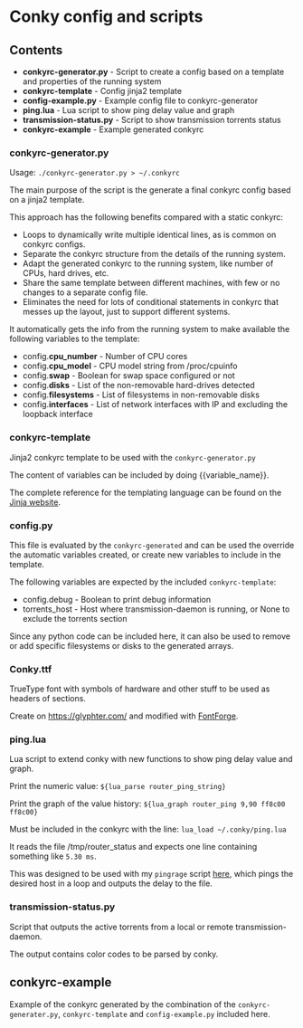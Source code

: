 # Conky config and scripts

## Contents
  * **conkyrc-generator.py** - Script to create a config based on a template and properties of the running system
  * **conkyrc-template** - Config jinja2 template
  * **config-example.py** - Example config file to conkyrc-generator
  * **ping.lua** - Lua script to show ping delay value and graph
  * **transmission-status.py** - Script to show transmission torrents status
  * **conkyrc-example** - Example generated conkyrc

### conkyrc-generator.py

Usage: `./conkyrc-generator.py > ~/.conkyrc`

The main purpose of the script is the generate a final conkyrc config based on a jinja2 template.

This approach has the following benefits compared with a static conkyrc:
  * Loops to dynamically write multiple identical lines, as is common on conkyrc configs.
  * Separate the conkyrc structure from the details of the running system.
  * Adapt the generated conkyrc to the running system, like number of CPUs, hard drives, etc.
  * Share the same template between different machines, with few or no changes to a separate config file.
  * Eliminates the need for lots of conditional statements in conkyrc that messes up the layout, just to support different systems.

It automatically gets the info from the running system to make available the following variables to the template:
  * config.**cpu_number** - Number of CPU cores
  * config.**cpu_model** - CPU model string from /proc/cpuinfo
  * config.**swap** - Boolean for swap space configured or not
  * config.**disks** - List of the non-removable hard-drives detected
  * config.**filesystems** - List of filesystems in non-removable disks
  * config.**interfaces** - List of network interfaces with IP and excluding the loopback interface

### conkyrc-template

Jinja2 conkyrc template to be used with the `conkyrc-generator.py`

The content of variables can be included by doing {{variable\_name}}.

The complete reference for the templating language can be found on the [Jinja website](http://jinja.pocoo.org/).

### config.py

This file is evaluated by the `conkyrc-generated` and can be used the override the automatic variables created,
or create new variables to include in the template.

The following variables are expected by the included `conkyrc-template`:
  * config.debug - Boolean to print debug information
  * torrents_host - Host where transmission-daemon is running, or None to exclude the torrents section

Since any python code can be included here, it can also be used to remove or add specific filesystems or disks to the generated arrays.

### Conky.ttf

TrueType font with symbols of hardware and other stuff to be used as headers of sections.

Create on https://glyphter.com/ and modified with [FontForge](http://fontforge.github.io/en-US/).

### ping.lua

Lua script to extend conky with new functions to show ping delay value and graph.

Print the numeric value: `${lua_parse router_ping_string}`

Print the graph of the value history: `${lua_graph router_ping 9,90 ff8c00 ff8c00}`

Must be included in the conkyrc with the line: `lua_load ~/.conky/ping.lua`

It reads the file /tmp/router\_status and expects one line containing something like `5.30 ms`.

This was designed to be used with my `pingrage` script [here](https://github.com/Aparicio99/scripts/blob/master/pingrate), which pings the desired host in a loop and outputs the delay to the file.

### transmission-status.py

Script that outputs the active torrents from a local or remote transmission-daemon.

The output contains color codes to be parsed by conky.

## conkyrc-example

Example of the conkyrc generated by the combination of the `conkyrc-generater.py`, `conkyrc-template` and `config-example.py` included here.
